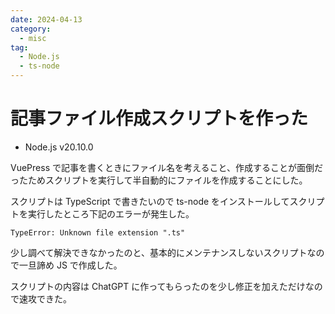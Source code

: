 ```yaml
---
date: 2024-04-13
category:
  - misc
tag:
  - Node.js
  - ts-node
---
```


# 記事ファイル作成スクリプトを作った

- Node.js v20.10.0

VuePress で記事を書くときにファイル名を考えること、作成することが面倒だったためスクリプトを実行して半自動的にファイルを作成することにした。

スクリプトは TypeScript で書きたいので ts-node をインストールしてスクリプトを実行したところ下記のエラーが発生した。

```
TypeError: Unknown file extension ".ts"
```

少し調べて解決できなかったのと、基本的にメンテナンスしないスクリプトなので一旦諦め JS で作成した。

スクリプトの内容は ChatGPT に作ってもらったのを少し修正を加えただけなので速攻できた。